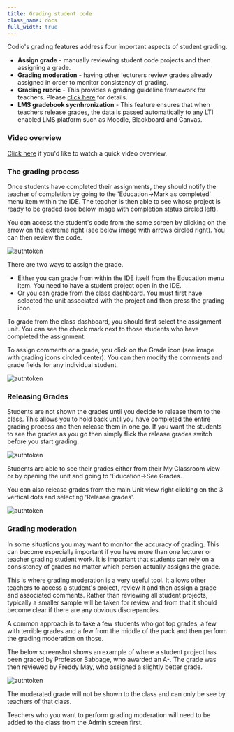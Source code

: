 ```yaml
---
title: Grading student code
class_name: docs
full_width: true
---
```


Codio's grading features address four important aspects of student grading.

- **Assign grade** - manually reviewing student code projects and then assigning a grade.
- **Grading moderation** - having other lecturers review grades already assigned in order to monitor consistency of grading.
- **Grading rubric** - This provides a grading guideline framework for teachers. Please [click here](/docs/teacher/assess/rubric) for details.
- **LMS gradebook sycnhronization** - This feature ensures that when teachers release grades, the data is passed automatically to any LTI enabled LMS platform such as Moodle, Blackboard and Canvas.

### Video overview
[Click here](https://vimeo.com/165275339) if you'd like to watch a quick video overview.

### The grading process
Once students have completed their assignments, they should notify the teacher of completion by going to the 'Education->Mark as completed' menu item within the IDE. The teacher is then able to see whose project is ready to be graded (see below image with completion status circled left).

You can access the student's code from the same screen by clicking on the arrow on the extreme right (see below image with arrows circled right). You can then review the code. 

<img alt="authtoken" src="/img/docs/grading-unit.png" class="simple"/>

There are two ways to assign the grade.

- Either you can grade from within the IDE itself from the Education menu item. You need to have a student project open in the IDE.
- Or you can grade from the class dashboard. You must first have selected the unit associated with the project and then press the grading icon.

To grade from the class dashboard, you should first select the assignment unit. You can see the check mark next to those students who have completed the assignment.

To assign comments or a grade, you click on the Grade icon (see image with grading icons circled center). You can then modify the comments and grade fields for any individual student.

<img alt="authtoken" src="/img/docs/grading-assign.png" class="simple"/>


### Releasing Grades
Students are not shown the grades until you decide to release them to the class. This allows you to hold back until you have completed the entire grading process and then release them in one go. If you want the students to see the grades as you go then simply flick the release grades switch before you start grading.

<img alt="authtoken" src="/img/docs/grading-release.png" class="simple"/>

Students are able to see their grades either from their My Classroom view or by opening the unit and going to 'Education->See Grades.

You can also release grades from the main Unit view right clicking on the 3 vertical dots and selecting 'Release grades'.

<img alt="authtoken" src="/img/docs/grading-release2.png" class="simple"/>

### Grading moderation
In some situations you may want to monitor the accuracy of grading. This can become especially important if you have more than one lecturer or teacher grading student work. It is important that students can rely on a consistency of grades no matter which person actually assigns the grade.

This is where grading moderation is a very useful tool. It allows other teachers to access a student's project, review it and then assign a grade and associated comments. Rather than reviewing all student projects, typically a smaller sample will be taken for review and from that it should become clear if there are any obvious discrepancies.

A common approach is to take a few students who got top grades, a few with terrible grades and a few from the middle of the pack and then perform the grading moderation on those.

The below screenshot shows an example of where a student project has been graded by Professor Babbage, who awarded an A-. The grade was then reviewed by Freddy May, who assigned a slightly better grade.

<img alt="authtoken" src="/img/docs/grading-moderation.png" class="simple"/>

The moderated grade will not be shown to the class and can only be see by teachers of that class.

Teachers who you want to perform grading moderation will need to be added to the class from the Admin screen first.



